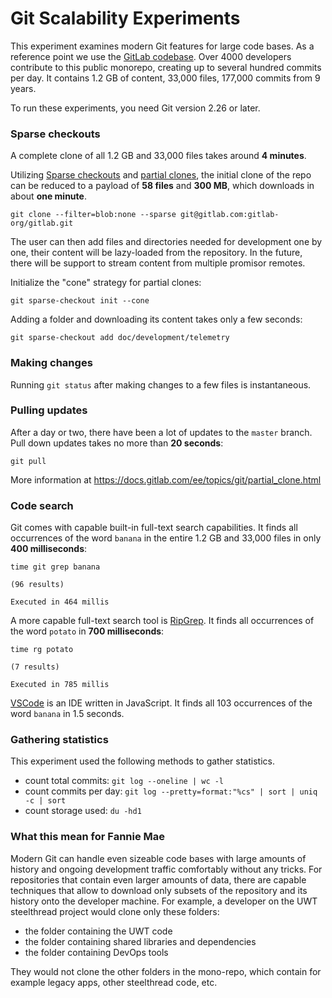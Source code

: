 # Git Scalability Experiments

This experiment examines modern Git features for large code bases. 
As a reference point we use the
[GitLab codebase](https://gitlab.com/gitlab-org/gitlab). Over 4000
developers contribute to this public monorepo, creating up to several hundred
commits per day. It contains 1.2 GB of content, 33,000 files, 177,000 commits
from 9 years.

To run these experiments, you need Git version 2.26 or later.

### Sparse checkouts

A complete clone of all 1.2 GB and 33,000 files takes around **4 minutes**. 

Utilizing
[Sparse checkouts](https://git-scm.com/docs/git-sparse-checkout) and
[partial clones](https://docs.gitlab.com/ee/topics/git/partial_clone.html), the
initial clone of the repo can be reduced to a payload of **58 files** and **300 MB**,
which downloads in about **one minute**. 

```
git clone --filter=blob:none --sparse git@gitlab.com:gitlab-org/gitlab.git
```

The user can then add files and directories needed for development one by one, 
their content will be lazy-loaded from the repository. 
In the future, there will be support to stream content from multiple promisor remotes.

Initialize the "cone" strategy for partial clones:

```
git sparse-checkout init --cone
```

Adding a folder and downloading its content takes only a few seconds:

```
git sparse-checkout add doc/development/telemetry
```

### Making changes 

Running `git status` after making changes to a few files is instantaneous.

### Pulling updates

After a day or two, there have been a lot of updates to the `master` branch.
Pull down updates takes no more than **20 seconds**:

```
git pull
```

More information at https://docs.gitlab.com/ee/topics/git/partial_clone.html

### Code search

Git comes with capable built-in full-text search capabilities. 
It finds all occurrences of the word `banana` in the entire 1.2 GB and 33,000 files in only **400 milliseconds**:

```
time git grep banana

(96 results)

Executed in 464 millis
```

A more capable full-text search tool is [RipGrep](https://github.com/BurntSushi/ripgrep). 
It finds all occurrences of the word `potato` in **700 milliseconds**:

```
time rg potato

(7 results)

Executed in 785 millis
```

[VSCode](https://code.visualstudio.com) is an IDE written in JavaScript. 
It finds all 103 occurrences of the word `banana` in 1.5 seconds.

### Gathering statistics

This experiment used the following methods to gather statistics.

- count total commits: `git log --oneline | wc -l`
- count commits per day: `git log --pretty=format:"%cs" | sort | uniq -c | sort`
- count storage used: `du -hd1`

### What this mean for Fannie Mae

Modern Git can handle even sizeable code bases with large amounts of history and
ongoing development traffic comfortably without any tricks. For repositories
that contain even larger amounts of data, there are capable techniques that
allow to download only subsets of the repository and its history onto the
developer machine. For example, a developer on the UWT steelthread project would
clone only these folders:

- the folder containing the UWT code
- the folder containing shared libraries and dependencies
- the folder containing DevOps tools

They would not clone the other folders in the mono-repo, which contain for
example legacy apps, other steelthread code, etc.
